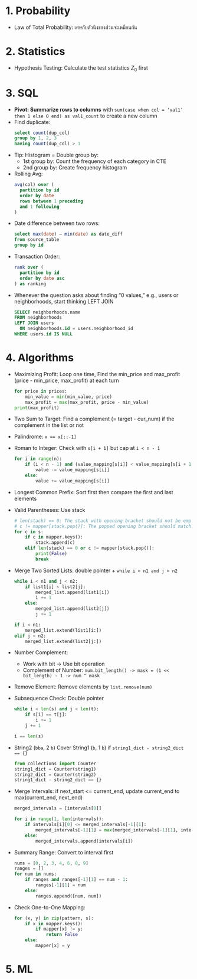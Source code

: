 # 1. Probability
- Law of Total Probability: เศษกับตัวนึงของส่วนจะเหมือนกัน


# 2. Statistics
- Hypothesis Testing: Calculate the test statistics $Z_0$ first

# 3. SQL
- **Pivot: Summarize rows to columns** with `sum(case when col = ‘val1’ then 1 else 0 end) as val1_count` to create a new column
- Find duplicate:
  ```sql
  select count(dup_col) 
  group by 1, 2, 3 
  having count(dup_col) > 1
  ```
- Tip: Histogram = Double group by:
  - 1st group by: Count the frequency of each category in CTE 
  - 2nd group by: Create frequency histogram
- Rolling Avg: 
  ```sql
  avg(col) over (
    partition by id 
    order by date 
    rows between 1 preceding 
    and 1 following
  )
  ```
- Date difference between two rows:
  ```sql
  select max(date) – min(date) as date_diff
  from source_table
  group by id
  ```
- Transaction Order:
  ```sql
  rank over (
    partition by id 
    order by date asc
  ) as ranking
  ```
- Whenever the question asks about finding “0 values,” e.g., users or neighborhoods, start thinking LEFT JOIN
  ```sql
  SELECT neighborhoods.name
  FROM neighborhoods
  LEFT JOIN users
    ON neighborhoods.id = users.neighborhood_id
  WHERE users.id IS NULL
  ```

# 4. Algorithms
- Maximizing Profit: Loop one time, Find the min_price and max_profit (price - min_price, max_profit) at each turn
  ```py
  for price in prices:
      min_value = min(min_value, price)
      max_profit = max(max_profit, price - min_value)
  print(max_profit)
  ```
- Two Sum to Target: Find a complement (= target - cur_num) if the complement in the list or not
- Palindrome: `x == x[::-1]`
- Roman to Integer: Check with `s[i + 1]` but cap at `i < n - 1`
  ```py
  for i in range(n):
      if (i < n - 1) and (value_mapping[s[i]] < value_mapping[s[i + 1]]):
          value -= value_mapping[s[i]]
      else:
          value += value_mapping[s[i]]
  ```
- Longest Common Prefix: Sort first then compare the first and last elements
- Valid Parentheses: Use stack
  ```py
  # len(stack) == 0: The stack with opening bracket should not be empty for a closing bracket
  # c != mapper[stack.pop()]: The popped opening bracket should match the closing one
  for c in s:
      if c in mapper.keys():
          stack.append(c)
      elif len(stack) == 0 or c != mapper[stack.pop()]:
          print(False)
          break
  ```
- Merge Two Sorted Lists: double pointer + `while i < n1 and j < n2`
  ```py
  while i < n1 and j < n2:
      if list1[i] < list2[j]:
          merged_list.append(list1[i])
          i += 1
      else:
          merged_list.append(list2[j])
          j += 1

  if i < n1:
      merged_list.extend(list1[i:])
  elif j < n2:
      merged_list.extend(list2[j:])
  ```
- Number Complement:
  - Work with bit -> Use bit operation
  - Complement of Number: `num.bit_length() -> mask = (1 << bit_length) - 1 -> num ^ mask`
- Remove Element: Remove elements by `list.remove(num)`
- Subsequence Check: Double pointer
  ```py
  while i < len(s) and j < len(t):
      if s[i] == t[j]:
          i += 1
      j += 1

  i == len(s)
  ```

- String2 (`bba`, 2 `b`) Cover String1 (`b`, 1 `b`) if `string1_dict - string2_dict == {}`
  ```py
  from collections import Counter
  string1_dict = Counter(string1)
  string2_dict = Counter(string2)
  string1_dict - string2_dict == {}
  ```

- Merge Intervals: if next_start <= current_end, update current_end to max(current_end, next_end)
  ```py
  merged_intervals = [intervals[0]]

  for i in range(1, len(intervals)):
      if intervals[i][0] <= merged_intervals[-1][1]:
          merged_intervals[-1][1] = max(merged_intervals[-1][1], intervals[i][1])
      else:
          merged_intervals.append(intervals[i])
  ```

- Summary Range: Convert to interval first
  ```py
  nums = [0, 2, 3, 4, 6, 8, 9]
  ranges = []
  for num in nums:
      if ranges and ranges[-1][1] == num - 1:
          ranges[-1][1] = num
      else:
          ranges.append([num, num])
  ```

- Check One-to-One Mapping:
  ```py
  for (x, y) in zip(pattern, s):
      if x in mapper.keys():
          if mapper[x] != y:
              return False
      else:
          mapper[x] = y
  ```
# 5. ML
